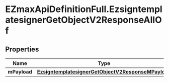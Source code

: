 # EZmaxApiDefinitionFull.EzsigntemplatesignerGetObjectV2ResponseAllOf

## Properties

Name | Type | Description | Notes
------------ | ------------- | ------------- | -------------
**mPayload** | [**EzsigntemplatesignerGetObjectV2ResponseMPayload**](EzsigntemplatesignerGetObjectV2ResponseMPayload.md) |  | 


